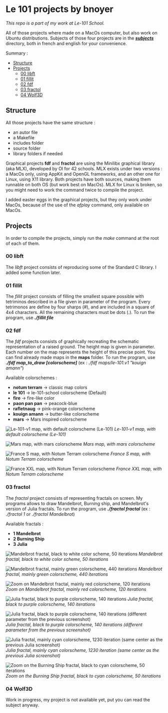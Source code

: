 
# Le 101 projects by bnoyer 
_This repo is a part of my work at Le-101 School._

All of those projects where made on a MacOs computer, but also  work on Ubuntu distributions.
Subjects of those four projects are in the [***subjects***](./subjects) directory, both in french and english for your convenience.

Summary :
- [Structure](#structure)
- [Projects](#projects)
	- [00 libft](#00-libft)
	- [01 fillit](#01-fillit)
	- [02 fdf](#02-fdf)
	- [03 fractol](#03-fractol)
	- [04 Wolf3D](#04-wolf3d)

## Structure
All those projects have the same structure :
 - an autor file
 - a Makefile
 - includes folder
 - source folder
 - library folders if needed

Graphical projects **fdf** and  **fractol** are using the Minilibx graphical library (aka MLX), developed by Ol for 42 schools. MLX exists under two versions : a MacOs only, using AppKit and OpenGL frameworks, and an other one for Linux, using X11 library. Both projects have both sources, making them runnable on both OS (but work best on MacOs).
MLX for Linux is broken, so you might need to work the command twice to compile the project.

I added easter eggs  in the graphical projects, but they only work under MacOs, because of the use of the *afplay* command, only available on MacOs.

## Projects
In order to compile the projects, simply run the _make_ command at the  root of each of them.

### 00 libft
The *libft* project consists of reproducing some of the Standard C library. I added some function later.

### 01 fillit
The *fillit* project consists of filling the smallest square possible with tetriminos described in a file given in parameter of the program. Every tetrimonos are define by four sharps (*#*), and are included in a square of 4x4 characters. All the remaining characters must be dots (.).
To run the program, use ***./fillit file***

### 02 fdf
The *fdf* projects consists of graphically recreating the schematic representation of a raised ground. The height map is given in parameter. Each number on the map represents the height of this precise point. You can find already made maps in the **maps** folder.
To run the program, use ***./fdf map_to_draw [colorscheme]*** (ex : *./fdf maps/le-101.v1 "kouign amann"*)

Available colorschemes :
- **notum terram** -> classic map colors
- **le 101** -> le-101-school colorscheme (Default)
- **fire** -> fire-like color
- **paon pan pan** -> peacock-blue
- **rafletnaug** -> pink-orange colorscheme
- **kouign amann** -> butter-like colorscheme
 - **mars** ->	Mars inspired colorscheme

![Le-101-v1 map, with default colorscheme (Le-101)](./screen/fdf/01.png?raw=true "Le-101-v1 map, with default colorscheme (Le-101)")
*Le-101-v1 map, with default colorscheme (Le-101)*

![Mars map, with mars colorscheme](./screen/fdf/02.png?raw=true "Mars map, with mars colorscheme")
*Mars map, with mars colorscheme*

![France S map, with Notum Terram colorscheme](./screen/fdf/03.png?raw=true "France S map, with Notum Terram colorscheme")
*France S map, with Notum Terram colorscheme*

![France XXL map, with Notum Terram colorscheme](./screen/fdf/04.png?raw=true "France XXL map, with Notum Terram colorscheme")
*France XXL map, with Notum Terram colorscheme*

### 03 fractol
The *fractol* project consists of representing fractals on screen. My programs allows to draw Mandelbrot, Burning ship, and Mandelbrot's version of Julia fractals.
To run the program, use ***./fractol fractal*** (ex : *./fractol 1* or *./fractol Mandelbrot*)

Available fractals :
- **1 Mandelbrot**
- **2 Burning Ship**
- **3 Julia**

![Mandelbrot fractal, black to white color scheme, 50 iterations](./screen/fractol/01.png?raw=true "Mandelbrot fractal, black to white color scheme, 50 iterations")
*Mandelbrot fractal, black to white color scheme, 50 iterations*

![Mandelbrot fractal, mainly green colorscheme, 440 iterations](./screen/fractol/02.png?raw=true "Mandelbrot fractal, mainly green colorscheme, 440 iterations")
*Mandelbrot fractal, mainly green colorscheme, 440 iterations*

![Zoom on Mandelbrot fractal, mainly red colorscheme, 120 iterations](./screen/fractol/03.png?raw=true "Zoom on Mandelbrot fractal, mainly red colorscheme, 120 iterations")
*Zoom on Mandelbrot fractal, mainly red colorscheme, 120 iterations*

![Julia fractal, black to purple colorscheme, 140 iterations](./screen/fractol/04.png?raw=true "Julia fractal, black to purple colorscheme, 140 iterations")
*Julia fractal, black to purple colorscheme, 140 iterations*

![Julia fractal, black to purple colorscheme, 140 iterations (different parameter from the previous screenshot)](./screen/fractol/05.png?raw=true "Julia fractal, black to purple colorscheme, 140 iterations (different parameter from the previous screenshot)")
*Julia fractal, black to purple colorscheme, 140 iterations (different parameter from the previous screenshot)*

![Julia fractal, mainly cyan colorscheme, 1230 iteration (same center as the previous Julia screenshot)](./screen/fractol/06.png?raw=true "Julia fractal, mainly cyan colorscheme, 1230 iteration (same center as the previous Julia screenshot)")
*Julia fractal, mainly cyan colorscheme, 1230 iteration (same center as the previous Julia screenshot)*

![Zoom on the Burning Ship fractal, black to cyan colorscheme, 50 iterations](./screen/fractol/07.png?raw=true "Zoom on the Burning Ship fractal, black to cyan colorscheme, 50 iterations")
*Zoom on the Burning Ship fractal, black to cyan colorscheme, 50 iterations*


### 04 Wolf3D
Work in progress, my project is not available yet, put you can read the subject anyway.
